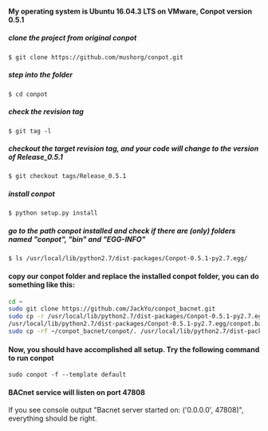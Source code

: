 #### My operating system is Ubuntu 16.04.3 LTS on VMware, Conpot version 0.5.1

##### clone the project from original conpot
`$ git clone https://github.com/mushorg/conpot.git`
 
##### step into the folder
`$ cd conpot`

##### check the revision tag
`$ git tag -l`


##### checkout the target revision tag, and your code will change to the version of Release_0.5.1
`$ git checkout tags/Release_0.5.1`


##### install conpot
`$ python setup.py install`


##### go to the path conpot installed and check if there are (only) folders named "conpot", "bin" and "EGG-INFO"
`$ ls /usr/local/lib/python2.7/dist-packages/Conpot-0.5.1-py2.7.egg/`



#### copy our conpot folder and replace the installed conpot folder, you can do something like this:
```bash
cd ~
sudo git clone https://github.com/JackYo/conpot_bacnet.git
sudo cp -r /usr/local/lib/python2.7/dist-packages/Conpot-0.5.1-py2.7.egg/conpot \
/usr/local/lib/python2.7/dist-packages/Conpot-0.5.1-py2.7.egg/conpot.bak
sudo cp -rf ~/conpot_bacnet/conpot/. /usr/local/lib/python2.7/dist-packages/Conpot-0.5.1-py2.7.egg/conpot/
```
#### Now, you should have accomplished all setup. Try the following command to run conpot
`sudo conpot -f --template default`

#### BACnet service will listen on port 47808
If you see console output "Bacnet server started on: ('0.0.0.0', 47808)", everything should be right.

